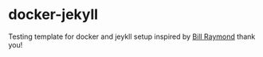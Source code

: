 # docker-jekyll
Testing template for docker and jeykll setup
inspired by [Bill Raymond](https://github.com/BillRaymond) thank you!
